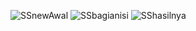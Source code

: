 ![SSnewAwal](https://github.com/user-attachments/assets/eaa91b52-17b1-4bd6-8b7c-a078a3f4a6ac)
![SSbagianisi](https://github.com/user-attachments/assets/203cdbac-1134-4c88-813c-5f8df8336c8e)
![SShasilnya](https://github.com/user-attachments/assets/f1a38dd6-35f7-4ea8-9979-f35c4e2978fb)
